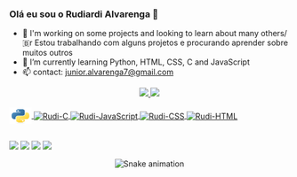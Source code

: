 ### Olá eu sou o Rudiardi Alvarenga 👋

- 🔭 I'm working on some projects and looking to learn about many others/ 🇧r Estou trabalhando com alguns projetos e procurando aprender sobre muitos outros
- 🌱 I’m currently learning Python, HTML, CSS, C and JavaScript
- 📫 contact: junior.alvarenga7@gmail.com

<div align="center">
  <a href="https://github.com/rudiardi">
  <img height="130em" src="https://github-readme-stats.vercel.app/api?username=rudiardi&show_icons=true&theme=dark&include_all_commits=true&count_private=true"/>
  <img height="130em" src="https://github-readme-stats.vercel.app/api/top-langs/?username=rudiardi&layout=compact&langs_count=7&theme=dark"/>
</div>
<div style="display: inline_block"><br>
  <img align="center" alt="Rudi-Python" height="30" width="40" src="https://raw.githubusercontent.com/devicons/devicon/master/icons/python/python-original.svg">
  <img align="center" alt="Rudi-C" height="30" width="40" src="https://cdn.jsdelivr.net/gh/devicons/devicon/icons/c/c-original.svg">
  <img align="center" alt="Rudi-JavaScript" height="30" width="40" src="https://cdn.jsdelivr.net/gh/devicons/devicon/icons/javascript/javascript-original.svg">
  <img align="center" alt="Rudi-CSS" height="30" width="40" src="https://cdn.jsdelivr.net/gh/devicons/devicon/icons/css3/css3-original-wordmark.svg">
  <img align="center" alt="Rudi-HTML" height="30" width="40" src="https://cdn.jsdelivr.net/gh/devicons/devicon/icons/html5/html5-original.svg">
</div>

   ##
 
<div> 
  <a href="https://www.instagram.com/rudiardi_alvarenga/" target="_blank"><img src="https://img.shields.io/badge/-Instagram-%23E4405F?style=for-the-badge&logo=instagram&logoColor=white" target="_blank"></a>
 	<a href="https://www.twitch.tv/rudiardi_alvarenga" target="_blank"><img src="https://img.shields.io/badge/Twitch-9146FF?style=for-the-badge&logo=twitch&logoColor=white" target="_blank"></a>
  <a href = "mailto:junior.alvarenga7@gmail.com"><img src="https://img.shields.io/badge/-Gmail-%23333?style=for-the-badge&logo=gmail&logoColor=white" target="_blank"></a>
  <a href="https://www.linkedin.com/in/rudiardi-alvarenga-3086a89b/" target="_blank"><img src="https://img.shields.io/badge/-LinkedIn-%230077B5?style=for-the-badge&logo=linkedin&logoColor=white" target="_blank"></a> 
 <div>
<div align="center">
  
  ![Snake animation](https://github.com/Rudiardi/Rudiardi/blob/output/github-contribution-grid-snake.svg)
  
</div> 
